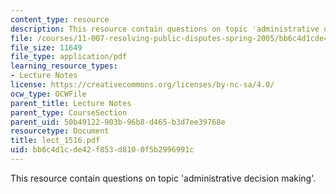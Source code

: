 ```yaml
---
content_type: resource
description: This resource contain questions on topic 'administrative decision making'.
file: /courses/11-007-resolving-public-disputes-spring-2005/bb6c4d1cde42f853d8100f5b2996991c_lect_1516.pdf
file_size: 11649
file_type: application/pdf
learning_resource_types:
- Lecture Notes
license: https://creativecommons.org/licenses/by-nc-sa/4.0/
ocw_type: OCWFile
parent_title: Lecture Notes
parent_type: CourseSection
parent_uid: 50b49122-903b-96b8-d465-b3d7ee39768e
resourcetype: Document
title: lect_1516.pdf
uid: bb6c4d1c-de42-f853-d810-0f5b2996991c
---
```

This resource contain questions on topic 'administrative decision making'.
